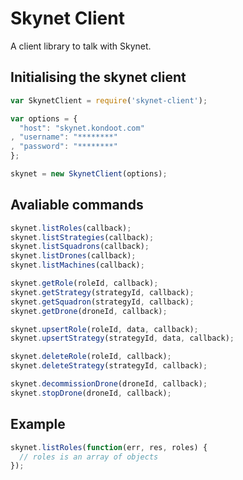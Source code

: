 Skynet Client
=============

A client library to talk with Skynet.

Initialising the skynet client
------------------------------

```js
var SkynetClient = require('skynet-client');

var options = {
  "host": "skynet.kondoot.com"
, "username": "********"
, "password": "********"
};

skynet = new SkynetClient(options);
```

Avaliable commands
------------------

```js
skynet.listRoles(callback);
skynet.listStrategies(callback);
skynet.listSquadrons(callback);
skynet.listDrones(callback);
skynet.listMachines(callback);

skynet.getRole(roleId, callback);
skynet.getStrategy(strategyId, callback);
skynet.getSquadron(strategyId, callback);
skynet.getDrone(droneId, callback);

skynet.upsertRole(roleId, data, callback);
skynet.upsertStrategy(strategyId, data, callback);

skynet.deleteRole(roleId, callback);
skynet.deleteStrategy(strategyId, callback);

skynet.decommissionDrone(droneId, callback);
skynet.stopDrone(droneId, callback);
```

Example
-------

```js
skynet.listRoles(function(err, res, roles) {
  // roles is an array of objects
});
```